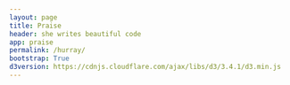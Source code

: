 ```yaml
---
layout: page
title: Praise
header: she writes beautiful code 										
app: praise
permalink: /hurray/
bootstrap: True
d3version: https://cdnjs.cloudflare.com/ajax/libs/d3/3.4.1/d3.min.js
---
```


<div id="spiralcontainer"></div>
